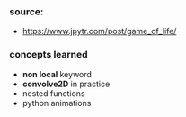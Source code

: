 ### source:

* https://www.jpytr.com/post/game_of_life/


### concepts learned

* **non local** keyword
* **convolve2D** in practice
* nested functions
* python animations